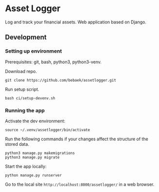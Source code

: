 # Asset Logger

Log and track your financial assets. Web application based on Django.

## Development

### Setting up environment

Prerequisites: git, bash, python3, python3-venv.

Download repo.

    git clone https://github.com/bebaek/assetlogger.git

Run setup script.

    bash ci/setup-devenv.sh

### Running the app

Activate the dev environment:

    source ~/.venv/assetlogger/bin/activate

Run the following commands if your changes affect the structure of the stored
data.

    python3 manage.py makemigrations
    python3 manage.py migrate

Start the app locally:

    python manage.py runserver

Go to the local site `http://localhost:8000/assetlogger/` in a web browser.
